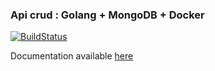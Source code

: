 ### Api crud : Golang + MongoDB + Docker

[![BuildStatus](https://travis-ci.org/scristofari/golang-poll.svg?branch=master)](https://travis-ci.org/scristofari/golang-poll)

Documentation available [here](https://godoc.org/github.com/scristofari/golang-poll/api)
